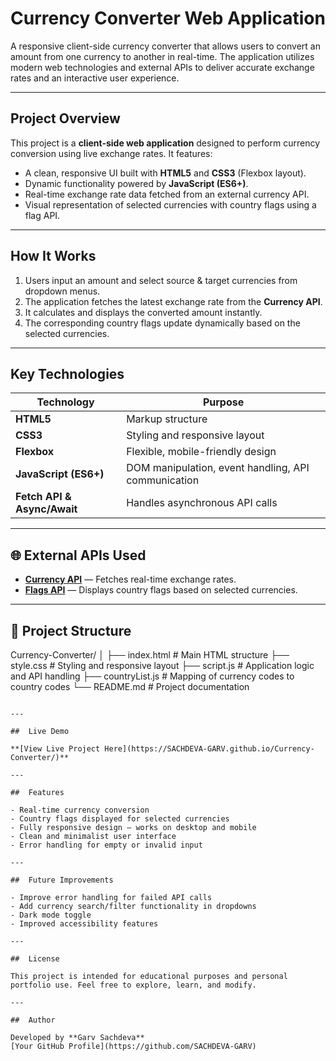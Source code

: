 
#  Currency Converter Web Application

A responsive client-side currency converter that allows users to convert an amount from one currency to another in real-time. The application utilizes modern web technologies and external APIs to deliver accurate exchange rates and an interactive user experience.

---

##  Project Overview

This project is a **client-side web application** designed to perform currency conversion using live exchange rates. It features:

- A clean, responsive UI built with **HTML5** and **CSS3** (Flexbox layout).
- Dynamic functionality powered by **JavaScript (ES6+)**.
- Real-time exchange rate data fetched from an external currency API.
- Visual representation of selected currencies with country flags using a flag API.

---

##  How It Works

1. Users input an amount and select source & target currencies from dropdown menus.
2. The application fetches the latest exchange rate from the **Currency API**.
3. It calculates and displays the converted amount instantly.
4. The corresponding country flags update dynamically based on the selected currencies.

---

##  Key Technologies

| Technology  | Purpose                        |
|--------------|--------------------------------|
| **HTML5**    | Markup structure              |
| **CSS3**     | Styling and responsive layout |
| **Flexbox**  | Flexible, mobile-friendly design |
| **JavaScript (ES6+)** | DOM manipulation, event handling, API communication |
| **Fetch API & Async/Await** | Handles asynchronous API calls |

---

## 🌐 External APIs Used

- [**Currency API**](https://api-plugin.com) — Fetches real-time exchange rates.
- [**Flags API**](https://flagsapi.com) — Displays country flags based on selected currencies.

---

## 📂 Project Structure



Currency-Converter/
│
├── index.html          # Main HTML structure
├── style.css           # Styling and responsive layout
├── script.js           # Application logic and API handling
├── countryList.js      # Mapping of currency codes to country codes
└── README.md           # Project documentation

```

---

##  Live Demo

**[View Live Project Here](https://SACHDEVA-GARV.github.io/Currency-Converter/)**

---

##  Features

- Real-time currency conversion
- Country flags displayed for selected currencies
- Fully responsive design — works on desktop and mobile
- Clean and minimalist user interface
- Error handling for empty or invalid input

---

##  Future Improvements

- Improve error handling for failed API calls
- Add currency search/filter functionality in dropdowns
- Dark mode toggle
- Improved accessibility features

---

##  License

This project is intended for educational purposes and personal portfolio use. Feel free to explore, learn, and modify.

---

##  Author

Developed by **Garv Sachdeva**  
[Your GitHub Profile](https://github.com/SACHDEVA-GARV)
```
